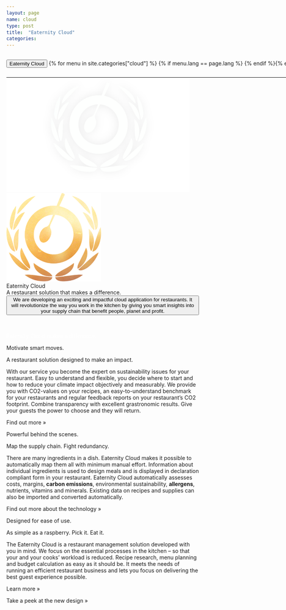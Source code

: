 ```yaml
---
layout: page
name: cloud
type: post
title:  "Eaternity Cloud"
categories:
---
```



<div>
	<div class="container-hero container-hero-1 clearfix" style="background-repeat: no-repeat;background-size: 1500px 1000px;background-color: rgba(0, 0, 0, 0.0);height: 700px;background-position: 50% 30%;">
		<div class="container-hero-content container-hero-content-1 clearfix">
			<div class="container-4 clearfix" style="margin-bottom:0px;margin-top:30px;width: 960px;height: 46px;border-bottom: 1px solid rgb(0, 0, 0);">
				<button class="text text-5" style="text-align:left;color: #000;" onClick="window.location='/cloud';" >Eaternity Cloud</button>
				{% for menu in site.categories["cloud"] %}
				{% if menu.lang == page.lang %}
				<button class="_button" style="float:right;margin-left:20px;margin-top:8px;font-size:0.95em;color: #000;" onClick="window.location='{{menu.url}}';">{{menu.title}}</button>
				{% endif %}{% endfor %}
			</div>
			<img class="image image-1" src="/images/nur-logo-klein-480x299-3.png" data-rimage data-src="/images/nur-logo-klein-480x299-3.png" data-srcat2x="/images/nur-logo-klein-480x299-3@2x.png">
			<img class="image image-2" src="/images/cloud-negativ-248x231-1.png" data-rimage data-src="/images/cloud-negativ-248x231-1.png" data-srcat2x="/images/cloud-negativ-248x231-1@2x.png">
			<div class="hero-title hero-title-1">Eaternity Cloud</div>
			<div class="hero-subtitle hero-subtitle-1">A restaurant solution that makes a difference.</div>
			<button class="_button _button-79">We are developing an exciting and impactful cloud application for restaurants. It will revolutionize the way you work in the kitchen by giving you smart insights into your supply chain that benefit people, planet and profit.</button>
		</div>
	</div>
</div>

<p style="color: #fff;">Eaternity Cloud makes a difference.</p>


<!--
<div class="gap gap-100" style="background-image: url('/images/berries.jpg');background-position: 50% 65%;background-repeat: no-repeat;background-size: cover;height:200px;width: 100%;"></div> -->

<div class="element element-5"></div>

<div class="content-awards content-awards-1 clearfix">
	<p class="text text-59">Motivate smart moves.</p>
	<p class="text text-67">A restaurant solution designed to make an impact.</p>
	<div class="text text-74">
		<p>With our service you become the expert on sustainability issues for your restaurant. Easy to understand and flexible, you decide where to start and how to reduce your climate impact objectively and measurably. We provide you with CO2-values on your recipes, an easy-to-understand benchmark for your restaurants and regular feedback reports on your restaurant’s CO2 footprint. Combine transparency with excellent grastronomic results. Give your guests the power to choose and they will return.</p>
		<p>Find out more »</p>
	</div>
	<div class="element"></div>
</div>


<div class="content-technology content-technology-1 clearfix">
	<p class="text text-35">Powerful behind the scenes.</p>
	<p class="text text-42">Map the supply chain. Fight redundancy.</p>
	<div class="text text-46">
		<p>There are many ingredients in a dish. Eaternity Cloud  makes it possible to automatically map them all with minimum manual effort. Information about individual ingredients  is used to design meals and is displayed in declaration compliant form in your restaurant. Eaternity Cloud automatically assesses costs, margins, <strong>carbon emissions</strong>, environmental sustainability, <strong>allergens</strong>, nutrients, vitamins and minerals. Existing data on recipes and supplies can also be imported and converted automatically. </p>
		<p>Find out more about the technology »</p>
	</div>
	<div class="element element-13"></div>
</div>


<div class="content-design content-design-1 clearfix">
	<p class="text text-16">Designed for ease of use.</p>
	<p class="text text-21">As simple as a raspberry. Pick it. Eat it.</p>
	<div class="text text-25">
		<p>The Eaternity Cloud is a restaurant management solution developed with you in mind. We focus on the essential processes in the kitchen – so that your and your cooks’ workload is reduced. Recipe research, menu planning and budget calculation as easy as it should be. It meets the needs of running an efficient restaurant business and lets you focus on delivering the best guest experience possible.</p>
		<p> Learn more »</p>
		<p>Take a peek at the new design »</p>
	</div>
	<div class="element element-8"></div>
</div>


<!--<div class="follow-up-footer follow-up-footer-2 clearfix">
<div class="container container-49"></div>
<div class="element-about-eaternity element-about-eaternity-2 clearfix">
	<p class="text text-94">Great Design</p>
	<p class="text text-102">Simplicity making a difference.</p>
</div>
<div class="element-co2footprint element-co2footprint-1 clearfix">
	<p class="text text-115">Knowing it better</p>
	<p class="text text-126">Tap into the collective wisdom.</p>
</div>
<div class="element-allergens element-allergens-1 clearfix">
	<p class="text text-139">Get Awarded</p>
	<p class="text text-144">Be first. Be known as first.</p>
	<div class="element element-30"></div>
</div>
<div class="container container-70 clearfix">
	<div class="element-about-eaternity element-about-eaternity-10 clearfix">
		<p class="text text-168">Get Cooking</p>
		<p class="text text-184">Partner up with Eaternity.</p>
	</div>
	<div class="element-about-eaternity element-about-eaternity-15 clearfix">
		<p class="text text-200">References</p>
		<p class="text text-212">See how we create shared value together with our clients.</p>
	</div>
</div> -->
